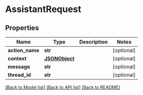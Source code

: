 # AssistantRequest

## Properties
Name | Type | Description | Notes
------------ | ------------- | ------------- | -------------
**action_name** | **str** |  | [optional] 
**context** | [**JSONObject**](JSONObject.md) |  | [optional] 
**message** | **str** |  | [optional] 
**thread_id** | **str** |  | [optional] 

[[Back to Model list]](../README.md#documentation-for-models) [[Back to API list]](../README.md#documentation-for-api-endpoints) [[Back to README]](../README.md)

